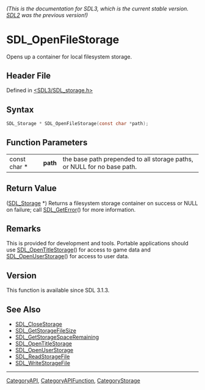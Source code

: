 ###### (This is the documentation for SDL3, which is the current stable version. [SDL2](https://wiki.libsdl.org/SDL2/) was the previous version!)
# SDL_OpenFileStorage

Opens up a container for local filesystem storage.

## Header File

Defined in [<SDL3/SDL_storage.h>](https://github.com/libsdl-org/SDL/blob/main/include/SDL3/SDL_storage.h)

## Syntax

```c
SDL_Storage * SDL_OpenFileStorage(const char *path);
```

## Function Parameters

|              |          |                                                                         |
| ------------ | -------- | ----------------------------------------------------------------------- |
| const char * | **path** | the base path prepended to all storage paths, or NULL for no base path. |

## Return Value

([SDL_Storage](SDL_Storage) *) Returns a filesystem storage container on
success or NULL on failure; call [SDL_GetError](SDL_GetError)() for more
information.

## Remarks

This is provided for development and tools. Portable applications should
use [SDL_OpenTitleStorage](SDL_OpenTitleStorage)() for access to game data
and [SDL_OpenUserStorage](SDL_OpenUserStorage)() for access to user data.

## Version

This function is available since SDL 3.1.3.

## See Also

- [SDL_CloseStorage](SDL_CloseStorage)
- [SDL_GetStorageFileSize](SDL_GetStorageFileSize)
- [SDL_GetStorageSpaceRemaining](SDL_GetStorageSpaceRemaining)
- [SDL_OpenTitleStorage](SDL_OpenTitleStorage)
- [SDL_OpenUserStorage](SDL_OpenUserStorage)
- [SDL_ReadStorageFile](SDL_ReadStorageFile)
- [SDL_WriteStorageFile](SDL_WriteStorageFile)

----
[CategoryAPI](CategoryAPI), [CategoryAPIFunction](CategoryAPIFunction), [CategoryStorage](CategoryStorage)

